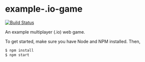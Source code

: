 # example-.io-game

[![Build Status](https://travis-ci.com/vzhou842/multiplayer-web-game-example.svg?branch=master)](https://travis-ci.com/vzhou842/multiplayer-web-game-example)

An example multiplayer (.io) web game.

To get started, make sure you have Node and NPM installed. Then,

```bash
$ npm install
$ npm start
```
